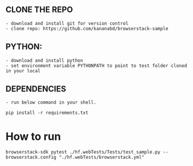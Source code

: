 ## CLONE THE REPO
	- download and install git for version control
	- clone repo: https://github.com/kananabd/browserstack-sample

## PYTHON:
	- download and install python
	- set environment variable PYTHONPATH to point to test folder cloned in your local

## DEPENDENCIES
	- run below command in your shell.

    pip install -r requirements.txt
		

# How to run
	
	browserstack-sdk pytest ./hf.webTests/Tests/test_sample.py --browserstack.config "./hf.webTests/browserstack.yml"

